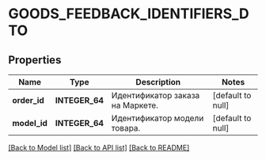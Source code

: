 # GOODS_FEEDBACK_IDENTIFIERS_DTO

## Properties
Name | Type | Description | Notes
------------ | ------------- | ------------- | -------------
**order_id** | **INTEGER_64** | Идентификатор заказа на Маркете. | [default to null]
**model_id** | **INTEGER_64** | Идентификатор модели товара. | [default to null]

[[Back to Model list]](../README.md#documentation-for-models) [[Back to API list]](../README.md#documentation-for-api-endpoints) [[Back to README]](../README.md)


